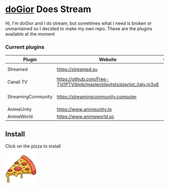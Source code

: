 # [doGior](https://github.com/doGior) Does Stream

Hi, I'm doGior and I do stream, but sometimes what I need is broken or unmantained so I decided to make my own repo. These are the plugins available at the moment

### Current plugins

| **Plugin**         | **Website**                                                               |   **Content**    | **Language** | **Working** |
|--------------------|---------------------------------------------------------------------------|:----------------:|:------------:|:-----------:|  
| Streamed           | https://streamed.su                                                       |   Live Sports    |  🇮🇹  🇬🇧  |      ✅      |
| Canali TV          | https://github.com/Free-TV/IPTV/blob/master/playlists/playlist_italy.m3u8 |     Live TV      |     🇮🇹     |      ✅      |
| StreamingCommunity | https://streamingcommunity.computer                                       | Movies, TV Shows |     🇮🇹     |      ✅      |
| AnimeUnity         | https://www.animeunity.to                                                 |      Anime       |     🇮🇹     |      ✅      |
| AnimeWorld         | https://www.animeworld.so                                                 |      Anime       |     🇮🇹     |      ✅      |

## Install

Click on the pizza to install

[<img alt="alt_text" width="100px" src="pizza.png"/>](https://self-similarity.github.io/http-protocol-redirector?r=cloudstreamrepo://raw.githubusercontent.com/doGior/doGiorDoesStream/builds/repo.json)